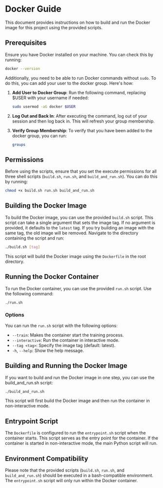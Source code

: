 # Docker Guide

This document provides instructions on how to build and run the Docker image for this project using the provided scripts.

## Prerequisites

Ensure you have Docker installed on your machine. You can check this by running:

```bash
docker --version
```

Additionally, you need to be able to run Docker commands without `sudo`. To do this, you can add your user to the docker group. Here's how:

1. **Add User to Docker Group**: Run the following command, replacing $USER with your username if needed:

    ```bash
    sudo usermod -aG docker $USER
    ```

2. **Log Out and Back In**: After executing the command, log out of your session and then log back in. This will refresh your group membership.
3. **Verify Group Membership**: To verify that you have been added to the docker group, you can run:

    ```bash
    groups
    ```

## Permissions

Before using the scripts, ensure that you set the execute permissions for all three shell scripts (`build.sh`, `run.sh`, and `build_and_run.sh`). You can do this by running:

```bash
chmod +x build.sh run.sh build_and_run.sh
```

## Building the Docker Image

To build the Docker image, you can use the provided `build.sh` script. This script can take a single argument that sets the image tag. If no argument is provided, it defaults to the `latest` tag. If you try building an image with the same tag, the old image will be removed. Navigate to the directory containing the script and run:

```bash
./build.sh [tag]
```

This script will build the Docker image using the `Dockerfile` in the root directory.

## Running the Docker Container

To run the Docker container, you can use the provided `run.sh` script. Use the following command:

```bash
./run.sh
```

### Options

You can run the `run.sh` script with the following options:

* `--train`: Makes the container start the training process.
* `--interactive`: Run the container in interactive mode.
* `--tag <tag>`: Specify the image tag (default: latest).
* `-h`, `--help`: Show the help message.

## Building and Running the Docker Image

If you want to build and run the Docker image in one step, you can use the build_and_run.sh script:

```bash
./build_and_run.sh
```

This script will first build the Docker image and then run the container in non-interactive mode.

## Entrypoint Script

The `Dockerfile` is configured to run the `entrypoint.sh` script when the container starts. This script serves as the entry point for the container. If the container is started in non-interactive mode, the main Python script will run.

## Environment Compatibility

Please note that the provided scripts (`build.sh`, `run.sh`, and `build_and_run.sh`) should be executed in a bash-compatible environment. The `entrypoint.sh` script will only run within the Docker container.
